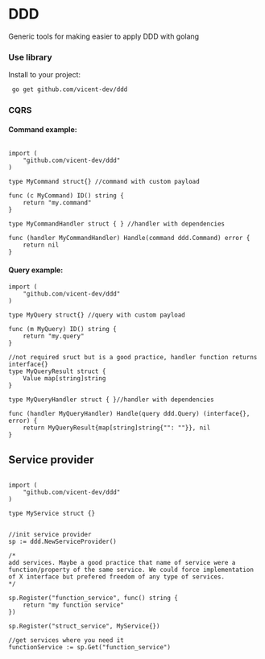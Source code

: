 # DDD

Generic tools for making easier to apply DDD with golang

### Use library

Install to your project:
```bash
 go get github.com/vicent-dev/ddd
```

### CQRS
#### Command example:

```golang

import (
	"github.com/vicent-dev/ddd"
)

type MyCommand struct{} //command with custom payload

func (c MyCommand) ID() string {
	return "my.command"
}

type MyCommandHandler struct { } //handler with dependencies

func (handler MyCommandHandler) Handle(command ddd.Command) error {
	return nil
}
```
#### Query example:
```golang
import (
	"github.com/vicent-dev/ddd"
)

type MyQuery struct{} //query with custom payload

func (m MyQuery) ID() string {
	return "my.query"
}

//not required sruct but is a good practice, handler function returns interface{}
type MyQueryResult struct { 
	Value map[string]string
}

type MyQueryHandler struct { }//handler with dependencies

func (handler MyQueryHandler) Handle(query ddd.Query) (interface{}, error) {
	return MyQueryResult{map[string]string{"": ""}}, nil
}
```


## Service provider

```golang

import (
	"github.com/vicent-dev/ddd"
)

type MyService struct {}


//init service provider
sp := ddd.NewServiceProvider()

/*
add services. Maybe a good practice that name of service were a
function/property of the same service. We could force implementation 
of X interface but prefered freedom of any type of services.
*/

sp.Register("function_service", func() string {
    return "my function service"
})

sp.Register("struct_service", MyService{})

//get services where you need it
functionService := sp.Get("function_service")

```


